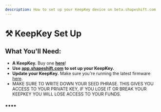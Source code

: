 ```yaml
---
description: How to set up your KeepKey device on beta.shapeshift.com
---
```


# ⚒ KeepKey Set Up

## **What You'll Need:**

* **A KeepKey.** Buy one [**here**](https://keepkey.myshopify.com/16723421/checkouts/4f5e3db68a32625651a2a5cefcd9f5b7?channel=buy\_button)!
* **Use** [**app.shapeshift.com**](../app.shapeshift/) **to set up your KeepKey.**&#x20;
* **Update your KeepKey.** Make sure you're running the latest firmware [here](https://github.com/keepkey/keepkey-updater/releases).
* MAKE SURE TO WRITE DOWN YOUR SEED PHRASE. THIS GIVES YOU ACCESS TO  YOUR PRIVATE KEY, IF YOU LOSE IT OR BREAK YOUR KEEPKEY YOU WILL LOSE ACCESS TO YOUR FUNDS.

### ****
